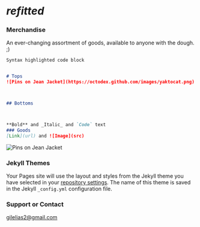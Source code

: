 # **_refitted_**




### Merchandise

An ever-changing assortment of goods, available to anyone with the dough. ;)

```markdown
Syntax highlighted code block


# Tops
![Pins on Jean Jacket](https://octodex.github.com/images/yaktocat.png)



## Bottoms



**Bold** and _Italic_ and `Code` text
### Goods
[Link](url) and ![Image](src)
```

![Pins on Jean Jacket](https://i.imgur.com/Rjx8QOb.jpg)

### Jekyll Themes

Your Pages site will use the layout and styles from the Jekyll theme you have selected in your [repository settings](https://github.com/CeeCypherPunk/C-O-P/settings). The name of this theme is saved in the Jekyll `_config.yml` configuration file.

### Support or Contact 



[gilelias2@gmail.com](www.gilelias2@gmail.com)
